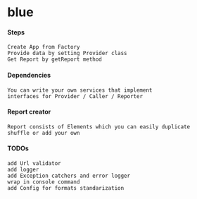 # blue

#### Steps
    Create App from Factory
    Provide data by setting Provider class
    Get Report by getReport method 
    
    
#### Dependencies
    You can write your own services that implement 
    interfaces for Provider / Caller / Reporter
         
         
#### Report creator
    Report consists of Elements which you can easily duplicate
    shuffle or add your own         
    
    
#### TODOs
    add Url validator
    add logger 
    add Exception catchers and error logger
    wrap in console command 
    add Config for formats standarization